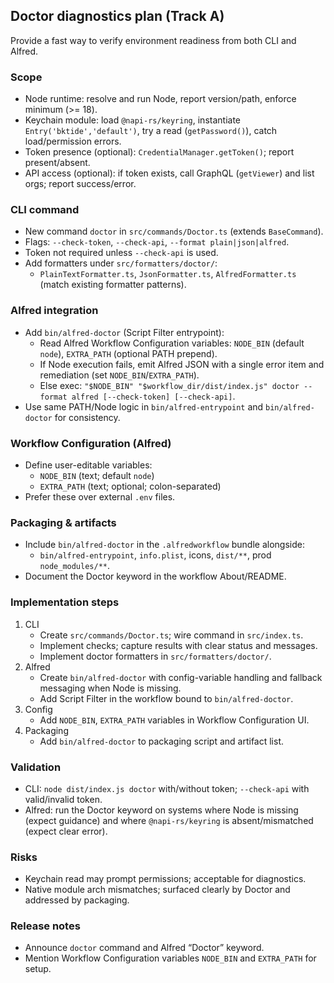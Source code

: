 ## Doctor diagnostics plan (Track A)

Provide a fast way to verify environment readiness from both CLI and Alfred.

### Scope
- Node runtime: resolve and run Node, report version/path, enforce minimum (>= 18).
- Keychain module: load `@napi-rs/keyring`, instantiate `Entry('bktide','default')`, try a read (`getPassword()`), catch load/permission errors.
- Token presence (optional): `CredentialManager.getToken()`; report present/absent.
- API access (optional): if token exists, call GraphQL (`getViewer`) and list orgs; report success/error.

### CLI command
- New command `doctor` in `src/commands/Doctor.ts` (extends `BaseCommand`).
- Flags: `--check-token`, `--check-api`, `--format plain|json|alfred`.
- Token not required unless `--check-api` is used.
- Add formatters under `src/formatters/doctor/`:
  - `PlainTextFormatter.ts`, `JsonFormatter.ts`, `AlfredFormatter.ts` (match existing formatter patterns).

### Alfred integration
- Add `bin/alfred-doctor` (Script Filter entrypoint):
  - Read Alfred Workflow Configuration variables: `NODE_BIN` (default `node`), `EXTRA_PATH` (optional PATH prepend).
  - If Node execution fails, emit Alfred JSON with a single error item and remediation (set `NODE_BIN`/`EXTRA_PATH`).
  - Else exec: `"$NODE_BIN" "$workflow_dir/dist/index.js" doctor --format alfred [--check-token] [--check-api]`.
- Use same PATH/Node logic in `bin/alfred-entrypoint` and `bin/alfred-doctor` for consistency.

### Workflow Configuration (Alfred)
- Define user-editable variables:
  - `NODE_BIN` (text; default `node`)
  - `EXTRA_PATH` (text; optional; colon-separated)
- Prefer these over external `.env` files.

### Packaging & artifacts
- Include `bin/alfred-doctor` in the `.alfredworkflow` bundle alongside:
  - `bin/alfred-entrypoint`, `info.plist`, icons, `dist/**`, prod `node_modules/**`.
- Document the Doctor keyword in the workflow About/README.

### Implementation steps
1) CLI
   - Create `src/commands/Doctor.ts`; wire command in `src/index.ts`.
   - Implement checks; capture results with clear status and messages.
   - Implement doctor formatters in `src/formatters/doctor/`.
2) Alfred
   - Create `bin/alfred-doctor` with config-variable handling and fallback messaging when Node is missing.
   - Add Script Filter in the workflow bound to `bin/alfred-doctor`.
3) Config
   - Add `NODE_BIN`, `EXTRA_PATH` variables in Workflow Configuration UI.
4) Packaging
   - Add `bin/alfred-doctor` to packaging script and artifact list.

### Validation
- CLI: `node dist/index.js doctor` with/without token; `--check-api` with valid/invalid token.
- Alfred: run the Doctor keyword on systems where Node is missing (expect guidance) and where `@napi-rs/keyring` is absent/mismatched (expect clear error).

### Risks
- Keychain read may prompt permissions; acceptable for diagnostics.
- Native module arch mismatches; surfaced clearly by Doctor and addressed by packaging.

### Release notes
- Announce `doctor` command and Alfred “Doctor” keyword.
- Mention Workflow Configuration variables `NODE_BIN` and `EXTRA_PATH` for setup.


